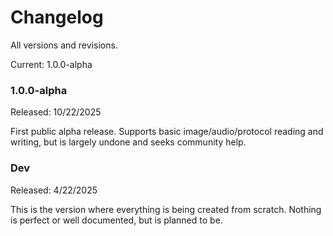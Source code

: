 # Changelog
All versions and revisions.

Current: 1.0.0-alpha

### 1.0.0-alpha

Released: 10/22/2025

First public alpha release. Supports basic image/audio/protocol reading and writing,
but is largely undone and seeks community help.

### Dev

Released: 4/22/2025

This is the version where everything is being created from scratch. Nothing
is perfect or well documented, but is planned to be.
